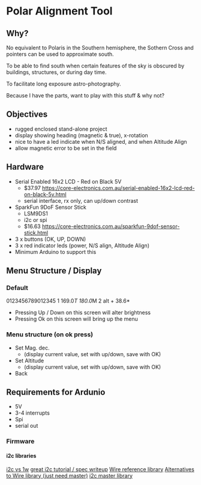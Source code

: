 # Polar Alignment Tool

## Why?

No equivalent to Polaris in the Southern hemisphere, the Sothern Cross and pointers can
be used to approximate south.

To be able to find south when certain features of the sky is obscured by buildings, structures,
or during day time.

To facilitate long exposure astro-photography.

Because I have the parts, want to play with this stuff & why not?

## Objectives

* rugged enclosed stand-alone project
* display showing heading (magnetic & true), x-rotation
* nice to have a led indicate when N/S aligned, and when Altitude Align
* allow magnetic error to be set in the field

## Hardware

* Serial Enabled 16x2 LCD - Red on Black 5V
  * $37.97 https://core-electronics.com.au/serial-enabled-16x2-lcd-red-on-black-5v.html
  * serial interface, rx only, can up/down contrast
* SparkFun 9DoF Sensor Stick
  * LSM9DS1
  * i2c or spi
  * $16.63 https://core-electronics.com.au/sparkfun-9dof-sensor-stick.html
* 3 x buttons (OK, UP, DOWN)
* 3 x red indicator leds (power, N/S align, Altitude Align)
* Minimum Arduino to support this

## Menu Structure / Display

### Default

  0123456789012345
1 169.0*T  180.0*M
2 alt + 38.6*

* Pressing Up / Down on this screen will alter brightness
* Pressing Ok on this screen will bring up the menu

### Menu structure (on ok press)

* Set Mag. dec.
  * (display current value, set with up/down, save with OK)
* Set Altitude
  * (display current value, set with up/down, save with OK)
* Back

## Requirements for Ardunio

* 5V
* 3-4 interrupts
* Spi
* serial out

### Firmware

#### i2c libraries

[i2c vs 1w](https://forum.arduino.cc/index.php?topic=176060.0)
[great i2c tutorial / spec writeup](http://www.robot-electronics.co.uk/i2c-tutorial)
[Wire reference library](https://www.arduino.cc/en/Reference/Wire)
[Alternatives to Wire library (just need master)](https://arduino.stackexchange.com/questions/11689/alternatives-to-wire-library-for-i2c)
[i2c master library](https://github.com/rambo/I2C)

